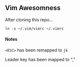 ## Vim Awesomness

After cloning this repo...

    ln -s ~/.vim/vimrc ~/.vimrc

#### Notes

`<ESC>` has been remapped to `jk`

Leader key has been mapped to ","

